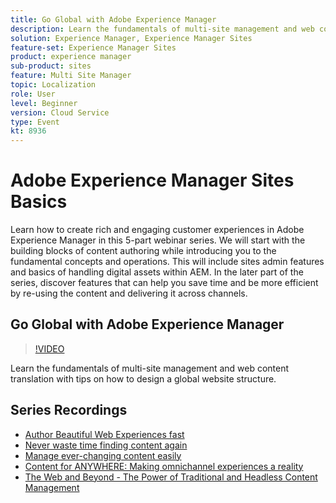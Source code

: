 ```yaml
---
title: Go Global with Adobe Experience Manager
description: Learn the fundamentals of multi-site management and web content translation with tips on how to design a global website structure.
solution: Experience Manager, Experience Manager Sites
feature-set: Experience Manager Sites
product: experience manager
sub-product: sites
feature: Multi Site Manager
topic: Localization
role: User
level: Beginner
version: Cloud Service
type: Event
kt: 8936
---
```

# Adobe Experience Manager Sites Basics

Learn how to create rich and engaging customer experiences in Adobe Experience Manager in this 5-part webinar series. We will start with the building blocks of content authoring while introducing you to the fundamental concepts and operations. This will include sites admin features and basics of handling digital assets within AEM. In the later part of the series, discover features that can help you save time and be more efficient by re-using the content and delivering it across channels.

## Go Global with Adobe Experience Manager

>[!VIDEO](https://video.tv.adobe.com/v/336981/?quality=12&learn=on&hidetitle=true)

Learn the fundamentals of multi-site management and web content translation with tips on how to design a global website structure.

## Series Recordings

* [Author Beautiful Web Experiences fast](authoring-fundamentals.md)
* [Never waste time finding content again](media-library-administration.md)
* [Manage ever-changing content easily](collaboration-tools.md)
* [Content for ANYWHERE: Making omnichannel experiences a reality](omnichannel-experiences.md)
* [The Web and Beyond - The Power of Traditional and Headless Content Management](traditional-headless-content-management.md)
